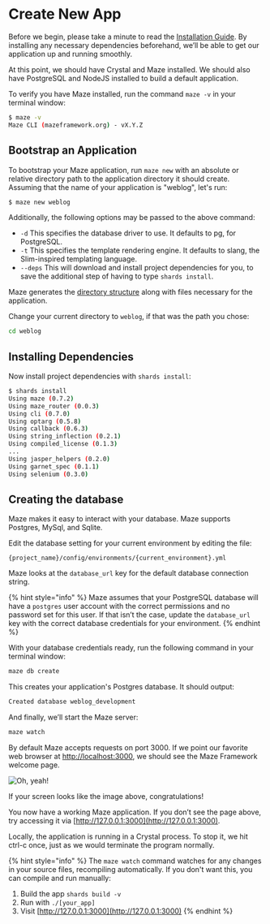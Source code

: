 # Create New App

Before we begin, please take a minute to read the [Installation Guide](installation.md). By installing any necessary dependencies beforehand, we’ll be able to get our application up and running smoothly.

At this point, we should have Crystal and Maze installed. We should also have PostgreSQL and NodeJS installed to build a default application.

To verify you have Maze installed, run the command `maze -v` in your terminal window:

```bash
$ maze -v
Maze CLI (mazeframework.org) - vX.Y.Z
```

## Bootstrap an Application

To bootstrap your Maze application, run `maze new` with an absolute or relative directory path to the application directory it should create. Assuming that the name of your application is "weblog", let's run:

```bash
$ maze new weblog
```

Additionally, the following options may be passed to the above command:

* `-d` This specifies the database driver to use. It defaults to pg, for PostgreSQL.
* `-t` This specifies the template rendering engine. It defaults to slang, the Slim-inspired templating language.
* `--deps` This will download and install project dependencies for you, to save the additional step of having to type `shards install`.

Maze generates the [directory structure](https://github.com/mazeframework/online-docs/tree/77946b0fbe0e43bff1a43e42ac904d10ff436067/guides/getting-started/Installation/directory-structure.md#directory-structure) along with files necessary for the application.

Change your current directory to `weblog`, if that was the path you chose:

```bash
cd weblog
```

## Installing Dependencies

Now install project dependencies with `shards install`:

```bash
$ shards install
Using maze (0.7.2)
Using maze_router (0.0.3)
Using cli (0.7.0)
Using optarg (0.5.8)
Using callback (0.6.3)
Using string_inflection (0.2.1)
Using compiled_license (0.1.3)
...
Using jasper_helpers (0.2.0)
Using garnet_spec (0.1.1)
Using selenium (0.3.0)
```

## Creating the database

Maze makes it easy to interact with your database. Maze supports Postgres, MySql, and Sqlite.

Edit the database setting for your current environment by editing the file:

```text
{project_name}/config/environments/{current_environment}.yml
```

Maze looks at the `database_url` key for the default database connection string.

{% hint style="info" %}
Maze assumes that your PostgreSQL database will have a `postgres` user account with the correct permissions and no password set for this user. If that isn’t the case, update the `database_url` key with the correct database credentials for your environment.
{% endhint %}

With your database credentials ready, run the following command in your terminal window:

```bash
maze db create
```

This creates your application's Postgres database. It should output:

```bash
Created database weblog_development
```

And finally, we’ll start the Maze server:

```bash
maze watch
```

By default Maze accepts requests on port 3000. If we point our favorite web browser at [http://localhost:3000](http://localhost:3000), we should see the Maze Framework welcome page.

![Oh, yeah!](https://raw.githubusercontent.com/mazeframework/site-assets/master/images/maze-framework-welcome.png)

If your screen looks like the image above, congratulations!

You now have a working Maze application. If you don’t see the page above, try accessing it via [http://127.0.0.1:3000](http://127.0.0.1:3000).

Locally, the application is running in a Crystal process. To stop it, we hit ctrl-c once, just as we would terminate the program normally.

{% hint style="info" %}
The `maze watch` command watches for any changes in your source files, recompiling automatically. If you don't want this, you can compile and run manually:  
1. Build the app `shards build -v`  
2. Run with `./[your_app]`  
3. Visit [http://127.0.0.1:3000](http://127.0.0.1:3000)
{% endhint %}

